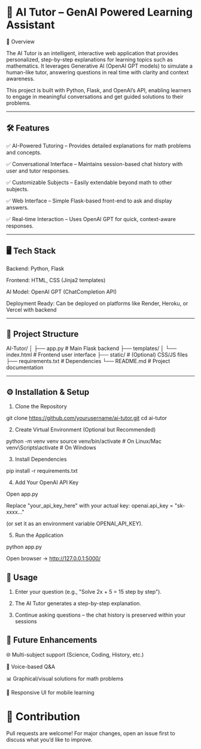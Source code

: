 

# 📘 AI Tutor – GenAI Powered Learning Assistant

🚀 Overview

The AI Tutor is an intelligent, interactive web application that provides personalized, step-by-step explanations for learning topics such as mathematics. It leverages Generative AI (OpenAI GPT models) to simulate a human-like tutor, answering questions in real time with clarity and context awareness.

This project is built with Python, Flask, and OpenAI’s API, enabling learners to engage in meaningful conversations and get guided solutions to their problems.


---

## 🛠️ Features

✅ AI-Powered Tutoring – Provides detailed explanations for math problems and concepts.

✅ Conversational Interface – Maintains session-based chat history with user and tutor responses.

✅ Customizable Subjects – Easily extendable beyond math to other subjects.

✅ Web Interface – Simple Flask-based front-end to ask and display answers.

✅ Real-time Interaction – Uses OpenAI GPT for quick, context-aware responses.



---

## 🖥️ Tech Stack

Backend: Python, Flask

Frontend: HTML, CSS (Jinja2 templates)

AI Model: OpenAI GPT (ChatCompletion API)

Deployment Ready: Can be deployed on platforms like Render, Heroku, or Vercel with backend



---

## 📂 Project Structure

AI-Tutor/
│
├── app.py                # Main Flask backend
├── templates/
│   └── index.html        # Frontend user interface
├── static/               # (Optional) CSS/JS files
├── requirements.txt      # Dependencies
└── README.md             # Project documentation


---

## ⚙️ Installation & Setup

1. Clone the Repository

git clone https://github.com/yourusername/ai-tutor.git
cd ai-tutor

2. Create Virtual Environment (Optional but Recommended)

python -m venv venv
source venv/bin/activate    # On Linux/Mac
venv\Scripts\activate       # On Windows

3. Install Dependencies

pip install -r requirements.txt

4. Add Your OpenAI API Key

Open app.py

Replace "your_api_key_here" with your actual key:
openai.api_key = "sk-xxxx..."

(or set it as an environment variable OPENAI_API_KEY).

5. Run the Application

python app.py

Open browser → http://127.0.0.1:5000/


## 🎯 Usage

1. Enter your question (e.g., "Solve 2x + 5 = 15 step by step").


2. The AI Tutor generates a step-by-step explanation.


3. Continue asking questions – the chat history is preserved within your sessions 


## 🔮 Future Enhancements

🌐 Multi-subject support (Science, Coding, History, etc.)

🎤 Voice-based Q&A

📊 Graphical/visual solutions for math problems

📱 Responsive UI for mobile learning


# 🤝 Contribution

Pull requests are welcome! For major changes, open an issue first to discuss what you’d like to improve.




